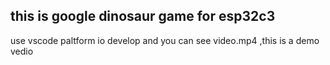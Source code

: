 ## this is google dinosaur game for esp32c3

use vscode paltform io develop and you can see video.mp4 ,this is a demo vedio





